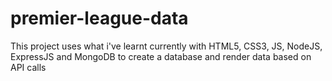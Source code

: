 # premier-league-data
This project uses what i've learnt currently with HTML5, CSS3, JS, NodeJS, ExpressJS and MongoDB to create a database and render data based on API calls
